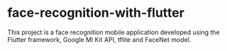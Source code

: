 # face-recognition-with-flutter
 This project is a face recognition mobile application developed using the Flutter framework, Google Ml Kit API, tflite and FaceNet model.
